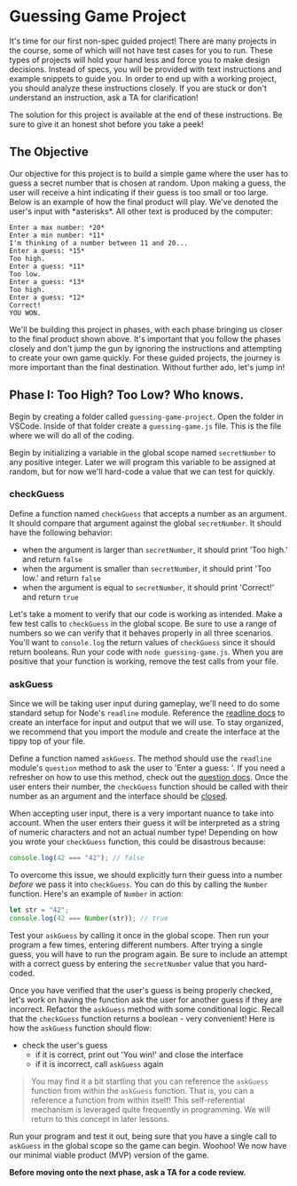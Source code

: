 # Guessing Game Project

It's time for our first non-spec guided project! There are many projects in the
course, some of which will not have test cases for you to run. These types of
projects will hold your hand less and force you to make design decisions.
Instead of specs, you will be provided with text instructions and example
snippets to guide you. In order to end up with a working project, you should
analyze these instructions closely. If you are stuck or don't understand an
instruction, ask a TA for clarification!

The solution for this project is available at the end of these instructions. Be
sure to give it an honest shot before you take a peek!

## The Objective

Our objective for this project is to build a simple game where the user has to
guess a secret number that is chosen at random. Upon making a guess, the user
will receive a hint indicating if their guess is too small or too large. Below
is an example of how the final product will play. We've denoted the user's input
with \*asterisks\*. All other text is produced by the computer:

```plaintext
Enter a max number: *20*
Enter a min number: *11*
I'm thinking of a number between 11 and 20...
Enter a guess: *15*
Too high.
Enter a guess: *11*
Too low.
Enter a guess: *13*
Too high.
Enter a guess: *12*
Correct!
YOU WON.
```

We'll be building this project in phases, with each phase bringing us closer to
the final product shown above. It's important that you follow the phases closely
and don't jump the gun by ignoring the instructions and attempting to create
your own game quickly. For these guided projects, the journey is more important
than the final destination. Without further ado, let's jump in!

## Phase I: Too High? Too Low? Who knows.

Begin by creating a folder called `guessing-game-project`. Open the folder in
VSCode. Inside of that folder create a `guessing-game.js` file. This is the file
where we will do all of the coding.

Begin by initializing a variable in the global scope named `secretNumber` to any
positive integer. Later we will program this variable to be assigned at random,
but for now we'll hard-code a value that we can test for quickly.

### checkGuess

Define a function named `checkGuess` that accepts a number as an argument. It
should compare that argument against the global `secretNumber`. It should have
the following behavior:

- when the argument is larger than `secretNumber`, it should print 'Too high.'
  and return `false`
- when the argument is smaller than `secretNumber`, it should print 'Too low.'
  and return `false`
- when the argument is equal to `secretNumber`, it should print 'Correct!' and
  return `true`

Let's take a moment to verify that our code is working as intended. Make a few
test calls to `checkGuess` in the global scope. Be sure to use a range of
numbers so we can verify that it behaves properly in all three scenarios. You'll
want to `console.log` the return values of `checkGuess` since it should return
booleans. Run your code with `node guessing-game.js`. When you are positive that
your function is working, remove the test calls from your file.

### askGuess

Since we will be taking user input during gameplay, we'll need to do some
standard setup for Node's `readline` module. Reference the [readline
docs][readline-doc] to create an interface for input and output that we will
use. To stay organized, we recommend that you import the module and create the
interface at the tippy top of your file.

Define a function named `askGuess`. The method should use the `readline`
module's `question` method to ask the user to 'Enter a guess: '. If you need a
refresher on how to use this method, check out the [question
docs][question-doc]. Once the user enters their number, the `checkGuess`
function should be called with their number as an argument and the interface
should be [closed][close-doc].

When accepting user input, there is a very important nuance to take into
account. When the user enters their guess it will be interpreted as a string of
numeric characters and not an actual number type! Depending on how you wrote
your `checkGuess` function, this could be disastrous because:

```javascript
console.log(42 === "42"); // false
```

To overcome this issue, we should explicitly turn their guess into a number
_before_ we pass it into `checkGuess`. You can do this by calling the `Number`
function. Here's an example of `Number` in action:

```javascript
let str = "42";
console.log(42 === Number(str)); // true
```

Test your `askGuess` by calling it once in the global scope. Then run your
program a few times, entering different numbers. After trying a single guess,
you will have to run the program again. Be sure to include an attempt with a
correct guess by entering the `secretNumber` value that you hard-coded.

Once you have verified that the user's guess is being properly checked, let's
work on having the function ask the user for another guess if they are
incorrect. Refactor the `askGuess` method with some conditional logic. Recall
that the `checkGuess` function returns a boolean - very convenient! Here is how
the `askGuess` function should flow:

- check the user's guess
  - if it is correct, print out 'You win!' and close the interface
  - if it is incorrect, call `askGuess` again

> You may find it a bit startling that you can reference the `askGuess` function
> from within the `askGuess` function. That is, you can a reference a function
> from within itself! This self-referential mechanism is leveraged quite
> frequently in programming. We will return to this concept in later lessons.

Run your program and test it out, being sure that you have a single call to
`askGuess` in the global scope so the game can begin. Woohoo! We now have our
minimal viable product (MVP) version of the game.

**Before moving onto the next phase, ask a TA for a code review.**

[readline-doc]: https://nodejs.org/docs/latest-v18.x/api/readline.html
[question-doc]: https://nodejs.org/docs/latest-v18.x/api/readline.html#rlquestionquery-options-callback
[close-doc]: https://nodejs.org/docs/latest-v18.x/api/readline.html#rlclose
